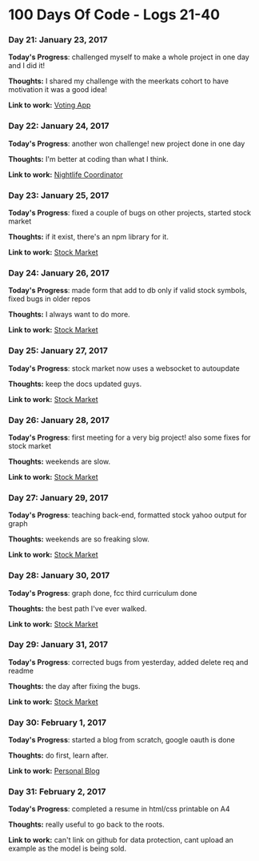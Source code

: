 # 100 Days Of Code - Logs 21-40

### Day 21: January 23, 2017

**Today's Progress**: challenged myself to make a whole project in one day and I did it!

**Thoughts:** I shared my challenge with the meerkats cohort to have motivation it was a good idea!

**Link to work:** [Voting App](https://github.com/Kornil/voting-app)

### Day 22: January 24, 2017

**Today's Progress**: another won challenge! new project done in one day

**Thoughts:** I'm better at coding than what I think.

**Link to work:** [Nightlife Coordinator](https://github.com/Kornil/nightlife-coordinator)


### Day 23: January 25, 2017

**Today's Progress**: fixed a couple of bugs on other projects, started stock market

**Thoughts:** if it exist, there's an npm library for it.

**Link to work:** [Stock Market](https://github.com/Kornil/stock-market)

### Day 24: January 26, 2017

**Today's Progress**: made form that add to db only if valid stock symbols, fixed bugs in older repos

**Thoughts:** I always want to do more.

**Link to work:** [Stock Market](https://github.com/Kornil/stock-market)

### Day 25: January 27, 2017

**Today's Progress**: stock market now uses a websocket to autoupdate

**Thoughts:** keep the docs updated guys.

**Link to work:** [Stock Market](https://github.com/Kornil/stock-market)

### Day 26: January 28, 2017

**Today's Progress**: first meeting for a very big project! also some fixes for stock market

**Thoughts:** weekends are slow.

**Link to work:** [Stock Market](https://github.com/Kornil/stock-market)

### Day 27: January 29, 2017

**Today's Progress**: teaching back-end, formatted stock yahoo output for graph

**Thoughts:** weekends are so freaking slow.

**Link to work:** [Stock Market](https://github.com/Kornil/stock-market)

### Day 28: January 30, 2017

**Today's Progress**: graph done, fcc third curriculum done

**Thoughts:** the best path I've ever walked.

**Link to work:** [Stock Market](https://github.com/Kornil/stock-market)

### Day 29: January 31, 2017

**Today's Progress**: corrected bugs from yesterday, added delete req and readme

**Thoughts:** the day after fixing the bugs.

**Link to work:** [Stock Market](https://github.com/Kornil/stock-market)


### Day 30: February 1, 2017

**Today's Progress**: started a blog from scratch, google oauth is done

**Thoughts:** do first, learn after.

**Link to work:** [Personal Blog](https://github.com/Kornil/personal-blog)

### Day 31: February 2, 2017

**Today's Progress**: completed a resume in html/css printable on A4

**Thoughts:** really useful to go back to the roots.

**Link to work:** can't link on github for data protection, cant upload an example as the model is being sold.
